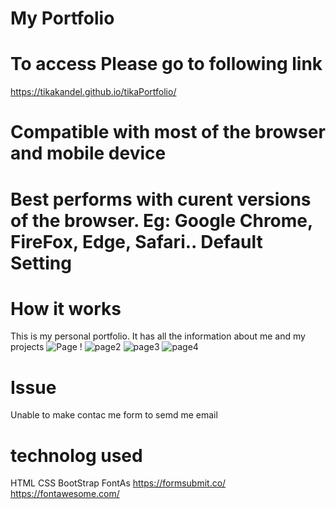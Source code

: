 # My Portfolio 
  
# To access Please go to following link
https://tikakandel.github.io/tikaPortfolio/

# Compatible with most of the browser and mobile device

# Best performs with curent versions of the browser. Eg: Google Chrome, FireFox, Edge, Safari.. Default Setting

# How it works
 This is my personal portfolio. It has all the information about me and my projects
![Page !](https://user-images.githubusercontent.com/84317073/126592895-1ed32164-263e-4a8a-9f25-02eeb3c3afa1.JPG)
![page2](https://user-images.githubusercontent.com/84317073/126592901-3d1d1ec1-a795-4a5f-88c1-c4e5705818e5.JPG)
![page3](https://user-images.githubusercontent.com/84317073/126592909-c10a4145-6576-4f24-b0fa-fb7f26cf7c49.JPG)
![page4](https://user-images.githubusercontent.com/84317073/126592921-30d473df-f91f-4302-8e96-1b6da5ffd494.JPG)



# Issue
Unable to make contac me form to semd me email

# technolog used
HTML
CSS
BootStrap
FontAs
https://formsubmit.co/
https://fontawesome.com/
